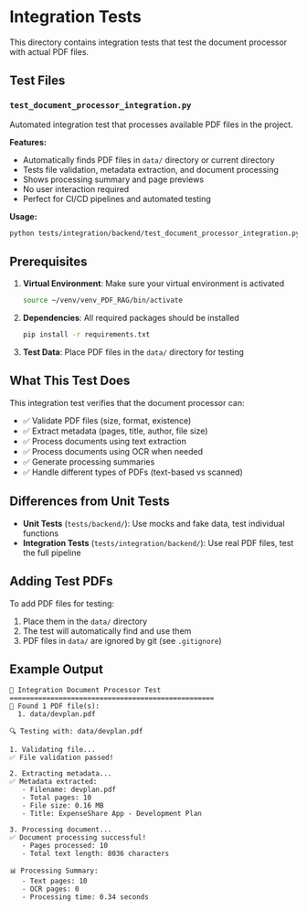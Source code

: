 # Integration Tests

This directory contains integration tests that test the document processor with actual PDF files.

## Test Files

### `test_document_processor_integration.py`
Automated integration test that processes available PDF files in the project.

**Features:**
- Automatically finds PDF files in `data/` directory or current directory
- Tests file validation, metadata extraction, and document processing
- Shows processing summary and page previews
- No user interaction required
- Perfect for CI/CD pipelines and automated testing

**Usage:**
```bash
python tests/integration/backend/test_document_processor_integration.py
```

## Prerequisites

1. **Virtual Environment**: Make sure your virtual environment is activated
   ```bash
   source ~/venv/venv_PDF_RAG/bin/activate
   ```

2. **Dependencies**: All required packages should be installed
   ```bash
   pip install -r requirements.txt
   ```

3. **Test Data**: Place PDF files in the `data/` directory for testing

## What This Test Does

This integration test verifies that the document processor can:

- ✅ Validate PDF files (size, format, existence)
- ✅ Extract metadata (pages, title, author, file size)
- ✅ Process documents using text extraction
- ✅ Process documents using OCR when needed
- ✅ Generate processing summaries
- ✅ Handle different types of PDFs (text-based vs scanned)

## Differences from Unit Tests

- **Unit Tests** (`tests/backend/`): Use mocks and fake data, test individual functions
- **Integration Tests** (`tests/integration/backend/`): Use real PDF files, test the full pipeline

## Adding Test PDFs

To add PDF files for testing:

1. Place them in the `data/` directory
2. The test will automatically find and use them
3. PDF files in `data/` are ignored by git (see `.gitignore`)

## Example Output

```
🧪 Integration Document Processor Test
==================================================
📄 Found 1 PDF file(s):
  1. data/devplan.pdf

🔍 Testing with: data/devplan.pdf

1. Validating file...
✅ File validation passed!

2. Extracting metadata...
✅ Metadata extracted:
   - Filename: devplan.pdf
   - Total pages: 10
   - File size: 0.16 MB
   - Title: ExpenseShare App - Development Plan

3. Processing document...
✅ Document processing successful!
   - Pages processed: 10
   - Total text length: 8036 characters

📊 Processing Summary:
   - Text pages: 10
   - OCR pages: 0
   - Processing time: 0.34 seconds
``` 